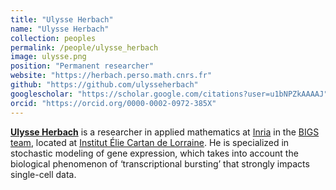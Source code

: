 ```yaml
---
title: "Ulysse Herbach"
name: "Ulysse Herbach"
collection: peoples
permalink: /people/ulysse_herbach
image: ulysse.png
position: "Permanent researcher"
website: "https://herbach.perso.math.cnrs.fr"
github: "https://github.com/ulysseherbach"
googlescholar: "https://scholar.google.com/citations?user=u1bNPZkAAAAJ"
orcid: "https://orcid.org/0000-0002-0972-385X"
---
```


**[Ulysse Herbach](https://herbach.perso.math.cnrs.fr)** is a researcher in applied mathematics at [Inria](https://www.inria.fr/en/inria-centre-universite-de-lorraine) in the [BIGS team](https://www.inria.fr/en/bigs), located at [Institut Élie Cartan de Lorraine](https://iecl.univ-lorraine.fr/home/). He is specialized in stochastic modeling of gene expression, which takes into account the biological phenomenon of ‘transcriptional bursting’ that strongly impacts single-cell data.
